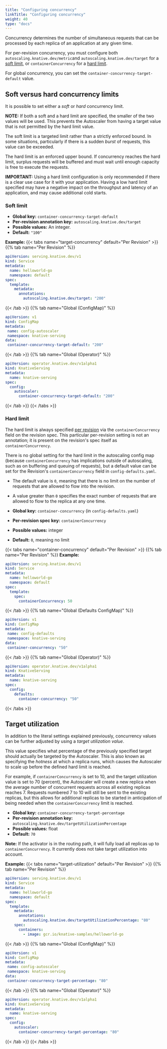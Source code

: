 ```yaml
---
title: "Configuring concurrency"
linkTitle: "Configuring concurrency"
weight: 40
type: "docs"
---
```


Concurrency determines the number of simultaneous requests that can be processed by each replica of an application at any given time.
<!-- this is where including files would be useful. We could create a concurrency global config module and insert it here, in the docs for metrics, and in the docs for targets. Showing the correct information each time instead of having it in one place with the per revision config jumbled in with it makes it easier to understand IMHO, and would mean users don't need to visit different pages or hunt for the same information for similar user stories @abrennan89.-->
For per-revision concurrency, you must configure both `autoscaling.knative.dev/metric`and `autoscaling.knative.dev/target` for a [soft limit](#soft-limit), or `containerConcurrency` for a [hard limit](#hard-limit).

For global concurrency, you can set the `container-concurrency-target-default` value.

## Soft versus hard concurrency limits

It is possible to set either a _soft_ or _hard_ concurrency limit.

**NOTE:** If both a soft and a hard limit are specified, the smaller of the two values will be used. This prevents the Autoscaler from having a target value that is not permitted by the hard limit value.

The soft limit is a targeted limit rather than a strictly enforced bound. In some situations, particularly if there is a sudden _burst_ of requests, this value can be exceeded.

The hard limit is an enforced upper bound.
If concurrency reaches the hard limit, surplus requests will be buffered and must wait until enough capacity is free to execute the requests.

**IMPORTANT:** Using a hard limit configuration is only recommended if there is a clear use case for it with your application. Having a low hard limit specified may have a negative impact on the throughput and latency of an application, and may cause additional cold starts.

### Soft limit

* **Global key:** `container-concurrency-target-default`
* **Per-revision annotation key:** `autoscaling.knative.dev/target`
* **Possible values:** An integer.
* **Default:** `"100"`

**Example:**
{{< tabs name="target-concurrency" default="Per Revision" >}}
{{% tab name="Per Revision" %}}
```yaml
apiVersion: serving.knative.dev/v1
kind: Service
metadata:
  name: helloworld-go
  namespace: default
spec:
  template:
    metadata:
      annotations:
        autoscaling.knative.dev/target: "200"
```
{{< /tab >}}
{{% tab name="Global (ConfigMap)" %}}
```yaml
apiVersion: v1
kind: ConfigMap
metadata:
 name: config-autoscaler
 namespace: knative-serving
data:
 container-concurrency-target-default: "200"
```
{{< /tab >}}
{{% tab name="Global (Operator)" %}}
```yaml
apiVersion: operator.knative.dev/v1alpha1
kind: KnativeServing
metadata:
  name: knative-serving
spec:
  config:
    autoscaler:
      container-concurrency-target-default: "200"
```
{{< /tab >}}
{{< /tabs >}}

### Hard limit

The hard limit is always specified [per revision](./autoscaling-concepts.md) via the `containerConcurrency` field on the revision spec. This particular per-revision setting is not an annotation; it is present on the revision's spec itself as `containerConcurrency`.

There is no global setting for the hard limit in the autoscaling config map (because `containerConcurrency` has implications outside of autoscaling, such as on buffering and queuing of requests), but a default value can be set for the Revision's `containerConcurrency` field in `config-defaults.yaml`.

* The default value is `0`, meaning that there is no limit on the number of requests that are allowed to flow into the revision.
* A value greater than `0` specifies the exact number of requests that are allowed to flow to the replica at any one time.

* **Global key:** `container-concurrency` (in `config-defaults.yaml`)
* **Per-revision spec key:** `containerConcurrency`
* **Possible values:** integer
* **Default:** `0`, meaning no limit

{{< tabs name="container-concurrency" default="Per Revision" >}}
{{% tab name="Per Revision" %}}
**Example:**
```yaml
apiVersion: serving.knative.dev/v1
kind: Service
metadata:
  name: helloworld-go
  namespace: default
spec:
  template:
    spec:
      containerConcurrency: 50
```
{{< /tab >}}
{{% tab name="Global (Defaults ConfigMap)" %}}
```yaml
apiVersion: v1
kind: ConfigMap
metadata:
 name: config-defaults
 namespace: knative-serving
data:
 container-concurrency: "50"
```
{{< /tab >}}
{{% tab name="Global (Operator)" %}}
```yaml
apiVersion: operator.knative.dev/v1alpha1
kind: KnativeServing
metadata:
  name: knative-serving
spec:
  config:
    defaults:
      container-concurrency: "50"
```
{{< /tabs >}}

## Target utilization

In addition to the literal settings explained previously, concurrency values can be further adjusted by using a _target utilization value_.

This value specifies what percentage of the previously specified target should actually be targeted by the Autoscaler.
This is also known as specifying the _hotness_ at which a replica runs, which causes the Autoscaler to scale up before the defined hard limit is reached.

For example, if `containerConcurrency` is set to 10, and the target utilization value is set to 70 (percent), the Autoscaler will create a new replica when the average number of concurrent requests across all existing replicas reaches 7.
Requests numbered 7 to 10 will still be sent to the existing replicas, but this allows for additional replicas to be started in anticipation of being needed when the `containerConcurrency` limit is reached.

* **Global key:** `container-concurrency-target-percentage`
* **Per-revision annotation key:** `autoscaling.knative.dev/targetUtilizationPercentage`
* **Possible values:** float
* **Default:** `70`

**Note:** If the activator is in the routing path, it will fully load all replicas up to `containerConcurrency`. It currently does not take target utilization into account.

**Example:**
{{< tabs name="target-utilization" default="Per Revision" >}}
{{% tab name="Per Revision" %}}
```yaml
apiVersion: serving.knative.dev/v1
kind: Service
metadata:
  name: helloworld-go
  namespace: default
spec:
  template:
    metadata:
      annotations:
        autoscaling.knative.dev/targetUtilizationPercentage: "80"
    spec:
      containers:
        - image: gcr.io/knative-samples/helloworld-go
```
{{< /tab >}}
{{% tab name="Global (ConfigMap)" %}}
```yaml
apiVersion: v1
kind: ConfigMap
metadata:
 name: config-autoscaler
 namespace: knative-serving
data:
 container-concurrency-target-percentage: "80"
```
{{< /tab >}}
{{% tab name="Global (Operator)" %}}
```yaml
apiVersion: operator.knative.dev/v1alpha1
kind: KnativeServing
metadata:
  name: knative-serving
spec:
  config:
    autoscaler:
      container-concurrency-target-percentage: "80"
```
{{< /tab >}}
{{< /tabs >}}
